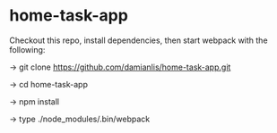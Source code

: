 # home-task-app

Checkout this repo, install dependencies, then start webpack with the following:

-> git clone https://github.com/damianlis/home-task-app.git

-> cd home-task-app

-> npm install

-> type ./node_modules/.bin/webpack
